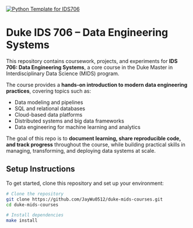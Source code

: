 [![Python Template for IDS706](https://github.com/JayWu0512/duke-mids-courses/actions/workflows/ids706-ci.yml/badge.svg)](https://github.com/JayWu0512/duke-mids-courses/actions/workflows/ids706-ci.yml)

# Duke IDS 706 – Data Engineering Systems

This repository contains coursework, projects, and experiments for **IDS 706: Data Engineering Systems**, a core course in the Duke Master in Interdisciplinary Data Science (MIDS) program.

The course provides a **hands-on introduction to modern data engineering practices**, covering topics such as:

- Data modeling and pipelines
- SQL and relational databases
- Cloud-based data platforms
- Distributed systems and big data frameworks
- Data engineering for machine learning and analytics

The goal of this repo is to **document learning, share reproducible code, and track progress** throughout the course, while building practical skills in managing, transforming, and deploying data systems at scale.

## Setup Instructions

To get started, clone this repository and set up your environment:

```bash
# Clone the repository
git clone https://github.com/JayWu0512/duke-mids-courses.git
cd duke-mids-courses

# Install dependencies
make install


